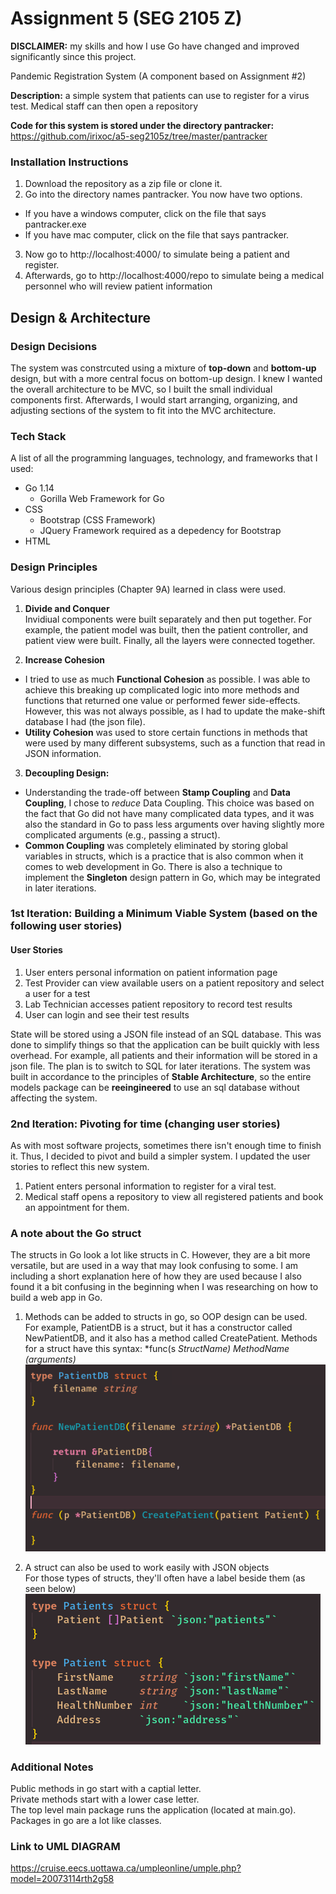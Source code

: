 # Assignment 5 (SEG 2105 Z)
**DISCLAIMER:** my skills and how I use Go have changed and improved significantly since this project.

Pandemic Registration System (A component based on Assignment #2)  

**Description:** a simple system that patients can use to register for a virus test. Medical staff can then open a repository  

**Code for this system is stored under the directory pantracker:** <https://github.com/irixoc/a5-seg2105z/tree/master/pantracker>  

### Installation Instructions
1. Download the repository as a zip file or clone it.
2. Go into the directory names pantracker. You now have two options.  
* If you have a windows computer, click on the file that says pantracker.exe  
* If you have mac computer, click on the file that says pantracker.  
3. Now go to http://localhost:4000/ to simulate being a patient and register.  
4. Afterwards, go to http://localhost:4000/repo to simulate being a medical personnel who will review patient information

## Design & Architecture

### Design Decisions
The system was constrcuted using a mixture of **top-down** and **bottom-up** design, but with a more central focus on bottom-up design.
I knew I wanted the overall architecture to be MVC, so I built the small individual components first. Afterwards, I would start arranging, organizing, and adjusting sections of the system to fit into the MVC architecture.

### Tech Stack
A list of all the programming languages, technology, and frameworks that I used:  
* Go 1.14
    * Gorilla Web Framework for Go
* CSS
    * Bootstrap (CSS Framework)
    * JQuery Framework required as a depedency for Bootstrap
* HTML

### Design Principles
Various design principles (Chapter 9A) learned in class were used. 

1. **Divide and Conquer**  
Invidiual components were built separately and then put together. For example, the patient model was built, then the patient controller, and patient view were built. Finally, all the layers were connected together. 

2. **Increase Cohesion**  
* I tried to use as much **Functional Cohesion** as possible. I was able to achieve this breaking up complicated logic into more methods and functions that returned one value or performed fewer side-effects. However, this was not always possible, as I had to update the make-shift database I had (the json file). 
* **Utility Cohesion** was used to store certain functions in methods that were used by many different subsystems, such as a function that read in JSON information.

3. **Decoupling Design:**
* Understanding the trade-off between **Stamp Coupling** and **Data Coupling**, I chose to *reduce* Data Coupling. This choice was based on the fact that Go did not have many complicated data types, and it was also the standard in Go to pass less arguments over having slightly more complicated arguments (e.g., passing a struct).  
* **Common Coupling** was completely eliminated by storing global variables in structs, which is a practice that is also common when it comes to web development in Go. There is also a technique to implement the **Singleton** design pattern in Go, which may be integrated in later iterations.  

### 1st Iteration: Building a Minimum Viable System (based on the following user stories)
#### User Stories
1. User enters personal information on patient information page
2. Test Provider can view available users on a patient repository and select a user for a test
3. Lab Technician accesses patient repository to record test results
4. User can login and see their test results

State will be stored using a JSON file instead of an SQL database. This was done to simplify things so that the application can be built quickly with less overhead. For example, all patients and their information will be stored in a json file. The plan is to switch to SQL for later iterations. The system was built in accordance to the principles of **Stable Architecture**, so the entire models package can be **reeingineered** to use an sql database without affecting the system.

### 2nd Iteration: Pivoting for time (changing user stories)  
As with most software projects, sometimes there isn't enough time to finish it. Thus, I decided to pivot and build a simpler system. I updated the user stories to reflect this new system.
1. Patient enters personal information to register for a viral test.
2. Medical staff opens a repository to view all registered patients and book an appointment for them.


### A note about the Go struct
The structs in Go look a lot like structs in C. However, they are a bit more versatile, but are used in a way that may look confusing to some. I am including a short explanation here of how they are used because I also found it a bit confusing in the beginning when I was researching on how to build a web app in Go.
1. Methods can be added to structs in go, so OOP design can be used.  
For example, PatientDB is a struct, but it has a constructor called NewPatientDB, and it also has a method called CreatePatient. Methods for a struct have this syntax: *func(s *StructName) MethodName (arguments)*  
![OOPstyle](https://github.com/irixoc/a5-seg2105z/blob/master/rmImages/OOP2.png)

2. A struct can also be used to work easily with JSON objects  
For those types of structs, they'll often have a label beside them (as seen below)  
![jsonStyle](https://github.com/irixoc/a5-seg2105z/blob/master/rmImages/json.png)  

### Additional Notes
Public methods in go start with a captial letter.  
Private methods start with a lower case letter.  
The top level main package runs the application (located at main.go).  
Packages in go are a lot like classes.  


### Link to UML DIAGRAM
<https://cruise.eecs.uottawa.ca/umpleonline/umple.php?model=20073114rth2g58>
